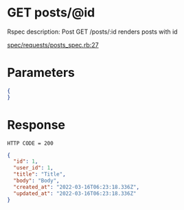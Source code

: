 # GET posts/@id

Rspec description: Post GET /posts/:id renders posts with id

[spec/requests/posts_spec.rb:27](/spec/requests/posts_spec.rb#L27)

# Parameters

```json
{
}
```

# Response

```
HTTP CODE = 200
```

```json
{
  "id": 1,
  "user_id": 1,
  "title": "Title",
  "body": "Body",
  "created_at": "2022-03-16T06:23:18.336Z",
  "updated_at": "2022-03-16T06:23:18.336Z"
}
```